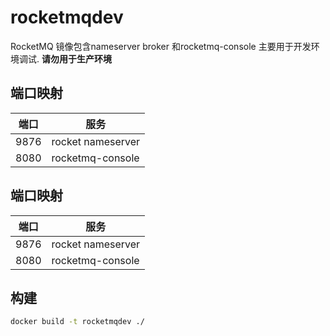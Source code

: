 # rocketmqdev

RocketMQ 镜像包含nameserver broker 和rocketmq-console 主要用于开发环境调试.
**请勿用于生产环境**

## 端口映射
| 端口 | 服务 |
| --- | --- |
| 9876 | rocket nameserver|
| 8080 | rocketmq-console |

## 端口映射
| 端口 | 服务 |
| --- | --- |
| 9876 | rocket nameserver|
| 8080 | rocketmq-console |

## 构建

```sh
docker build -t rocketmqdev ./
```


